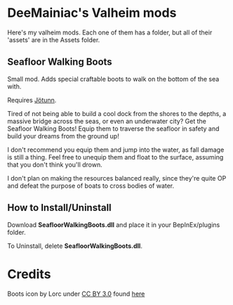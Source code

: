 # DeeMainiac's Valheim mods

Here's my valheim mods. Each one of them has a folder, but all of their 'assets' are in the Assets folder.

## Seafloor Walking Boots
Small mod. Adds special craftable boots to walk on the bottom of the sea with.

Requires [Jötunn](https://www.nexusmods.com/valheim/mods/1138).

Tired of not being able to build a cool dock from the shores to the depths, a massive bridge across the seas, or even an underwater city? Get the Seafloor Walking Boots! Equip them to traverse the seafloor in safety and build your dreams from the ground up!

I don't recommend you equip them and jump into the water, as fall damage is still a thing. Feel free to unequip them and float to the surface, assuming that you don't think you'll drown.

I don't plan on making the resources balanced really, since they're quite OP and defeat the purpose of boats to cross bodies of water.

## How to Install/Uninstall
Download __SeafloorWalkingBoots.dll__ and place it in your BepInEx/plugins folder.

To Uninstall, delete __SeafloorWalkingBoots.dll__.

# Credits

Boots icon by Lorc under [CC BY 3.0](https://creativecommons.org/licenses/by/3.0/) found [here](https://game-icons.net/1x1/lorc/boots.html)
